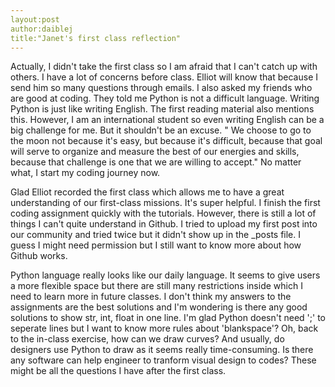 ```yaml
---
layout:post
author:daiblej
title:"Janet's first class reflection"
---
```


Actually, I didn't take the first class so I am afraid that I can't catch up with others. I have a lot of concerns before class. Elliot will know that because I send him so many questions through emails. I also asked my friends who are good at coding. They told me Python is not a difficult language. Writing Python is just like writing English. The first reading material also mentions this. However, I am an international student so even writing English can be a big challenge for me. But it shouldn't be an excuse. " We choose to go to the moon not because it's easy, but because it's difficult, because that goal will serve to organize and measure the best of our energies and skills, because that challenge is one that we are willing to accept." No matter what, I start my coding journey now.

Glad Elliot recorded the first class which allows me to have a great understanding of our first-class missions. It's super helpful. I finish the first coding assignment quickly with the tutorials. However, there is still a lot of things I can't quite understand in Github. I tried to upload my first post into our community and tried twice but it didn't show up in the _posts file. I guess I might need permission but I still want to know more about how Github works.

Python language really looks like our daily language. It seems to give users a more flexible space but there are still many restrictions inside which I need to learn more in future classes. I don't think my answers to the assignments are the best solutions and I'm wondering is there any good solutions to show str, int, float in one line. I'm glad Python doesn't need ';' to seperate lines but I want to know more rules about 'blankspace'? Oh, back to the in-class exercise, how can we draw curves? And usually, do designers use Python to draw as it seems really time-consuming. Is there any software can help engineer to tranform visual design to codes? These might be all the questions I have after the first class.
